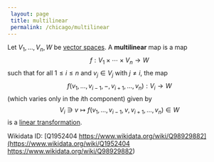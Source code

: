 ```yaml
---
 layout: page
 title: multilinear
 permalink: /chicago/multilinear
---
```

Let $V_1,\dots,V_n, W$ be [vector spaces](https://mathgloss.github.io/MathGloss/chicago/definitions/vector_space). A **multilinear** map is a map $$f: V_1 \times\cdots\times V_n \to W$$ such that for all $1\leq i \leq n$ and $v_j \in V_j$ with $j \neq i$, the map $$f(v_1,\dots, v_{i-1}, -, v_{i+1}, \dots, v_n):V_i \to W$$ (which varies only in the $i$th component) given by $$V_i \ni v \mapsto f(v_1,\dots, v_{i-1}, v, v_{i+1}, \dots, v_n) \in W$$ is a [linear transformation](https://mathgloss.github.io/MathGloss/chicago/linear_transformation).

Wikidata ID: [Q1952404
https://www.wikidata.org/wiki/Q98929882](https://www.wikidata.org/wiki/Q1952404
https://www.wikidata.org/wiki/Q98929882)
